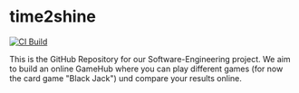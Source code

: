 # time2shine
[![CI Build](https://github.com/SE-TINF22B6/time2shine/actions/workflows/gradle-publish.yml/badge.svg)](https://github.com/SE-TINF22B6/time2shine/actions/workflows/gradle-publish.yml)

This is the GitHub Repository for our Software-Engineering project. We aim to build an online GameHub where you can play different games (for now the card game "Black Jack") und compare your results online.
